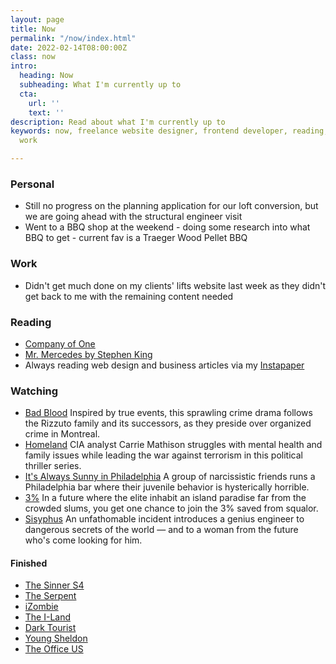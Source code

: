 ```yaml
---
layout: page
title: Now
permalink: "/now/index.html"
date: 2022-02-14T08:00:00Z
class: now
intro:
  heading: Now
  subheading: What I'm currently up to
  cta:
    url: ''
    text: ''
description: Read about what I'm currently up to
keywords: now, freelance website designer, frontend developer, reading, watching,
  work

---
```

### Personal

* Still no progress on the planning application for our loft conversion, but we are going ahead with the structural engineer visit
* Went to a BBQ shop at the weekend - doing some research into what BBQ to get - current fav is a Traeger Wood Pellet BBQ

### Work

* Didn't get much done on my clients' lifts website last week as they didn't get back to me with the remaining content needed

### Reading

* [Company of One](https://bookwyrm.social/book/184714 "Company of One")
* [Mr. Mercedes by Stephen King](https://bookwyrm.social/book/36342 "Mr. Mercedes by Stephen King")
* Always reading web design and business articles via my [Instapaper](https://www.instapaper.com/p/juanfernandes "Juan Fernandes on Instapaper")

### Watching

* [Bad Blood](https://www.netflix.com/gb/TITLE/80221787 "Bad Blood")
  Inspired by true events, this sprawling crime drama follows the Rizzuto family and its successors, as they preside over organized crime in Montreal.
* [Homeland](https://www.netflix.com/gb/title/70180387 "Homeland")
  CIA analyst Carrie Mathison struggles with mental health and family issues while leading the war against terrorism in this political thriller series.
* [It's Always Sunny in Philadelphia](https://www3.stage.netflix.com/gb/title/70136141 "It's Always Sunny in Philadelphia")
  A group of narcissistic friends runs a Philadelphia bar where their juvenile behavior is hysterically horrible.
* [3%](https://www.netflix.com/gb/title/80074220 "3%")
  In a future where the elite inhabit an island paradise far from the crowded slums, you get one chance to join the 3% saved from squalor.
* [Sisyphus](https://www.netflix.com/gb/title/81397558)
  An unfathomable incident introduces a genius engineer to dangerous secrets of the world — and to a woman from the future who's come looking for him.

#### Finished

* [The Sinner S4](https://www.netflix.com/gb/title/80175802 "The Sinner")
* [The Serpent](https://www.netflix.com/gb/title/80206099 "The Serpent")
* [iZombie](https://www.netflix.com/gb/title/80027159 "iZombie")
* [The I-Land](https://www.netflix.com/gb/title/80993062)
* [Dark Tourist](https://www.netflix.com/gb/title/80189791)
* [Young Sheldon](https://www.netflix.com/gb/title/80192612)
* [The Office US](https://www.netflix.com/gb/title/70136120)
